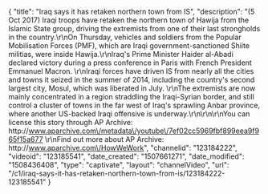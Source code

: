 {
    "title": "Iraq says it has retaken northern town from IS",
    "description": "(5 Oct 2017) Iraqi troops have retaken the northern town of Hawija from the Islamic State group, driving the extremists from one of their last strongholds in the country.\r\nOn Thursday, vehicles and soldiers from the Popular Mobilisation Forces (PMF), which are Iraqi government-sanctioned Shiite militias, were inside Hawija.\r\nIraq's Prime Minister Haider al-Abadi declared victory during a press conference in Paris with French President Emmanuel Macron. \r\nIraqi forces have driven IS from nearly all the cities and towns it seized in the summer of 2014, including the country's second largest city, Mosul, which was liberated in July. \r\nThe extremists are now mainly concentrated in a region straddling the Iraqi-Syrian border, and still control a cluster of towns in the far west of Iraq's sprawling Anbar province, where another US-backed Iraqi offensive is underway.\r\n\r\n\r\nYou can license this story through AP Archive: http:\/\/www.aparchive.com\/metadata\/youtube\/7ef02cc5969fbf899eea9f965f15a677 \r\nFind out more about AP Archive: http:\/\/www.aparchive.com\/HowWeWork",
    "channelid": "123184222",
    "videoid": "123185541",
    "date_created": "1507661271",
    "date_modified": "1508436408",
    "type": "captivate",
    "layout": "channelVideo",
    "url": "\/c1\/iraq-says-it-has-retaken-northern-town-from-is\/123184222-123185541"
}